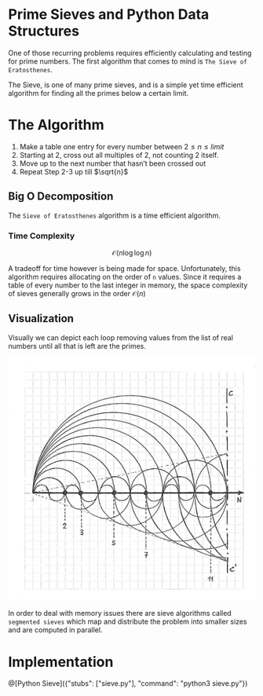 Prime Sieves and Python Data Structures
========================================

One of those recurring problems requires efficiently calculating and testing for prime numbers.
The first algorithm that comes to mind is `The Sieve of Eratosthenes`.

The Sieve, is one of many prime sieves, and is a simple yet time efficient algorithm for finding all the primes below a certain limit.

The Algorithm
=============

1.  Make a table one entry for every number between $`2 \leq{n} \leq{limit}`$
2.  Starting at 2, cross out all multiples of 2, not counting 2 itself.
3.  Move up to the next number that hasn’t been crossed out
4.  Repeat Step 2-3 up till $`\sqrt{n}`$

Big O Decomposition
-------------------
The `Sieve of Eratosthenes` algorithm is a time efficient algorithm.

### Time Complexity

```math
\mathcal{O}(n\log{\log{n}})
```

A tradeoff for time however is being made for space.
Unfortunately, this algorithm requires allocating on the order of `n` values.
Since it requires a table of every number to the last integer in memory, the space complexity of sieves generally grows in the order $`\mathcal{O}(n)`$

Visualization
-------------

Visually we can depict each loop removing values from the list of real numbers until all that is left are the primes.

![Sieve](./sieve.jpg)

In order to deal with memory issues there are sieve algorithms called `segmented sieves` which map and distribute the problem into smaller sizes and are computed in parallel.

Implementation
==============

@[Python Sieve]({"stubs": ["sieve.py"], "command": "python3 sieve.py"})

